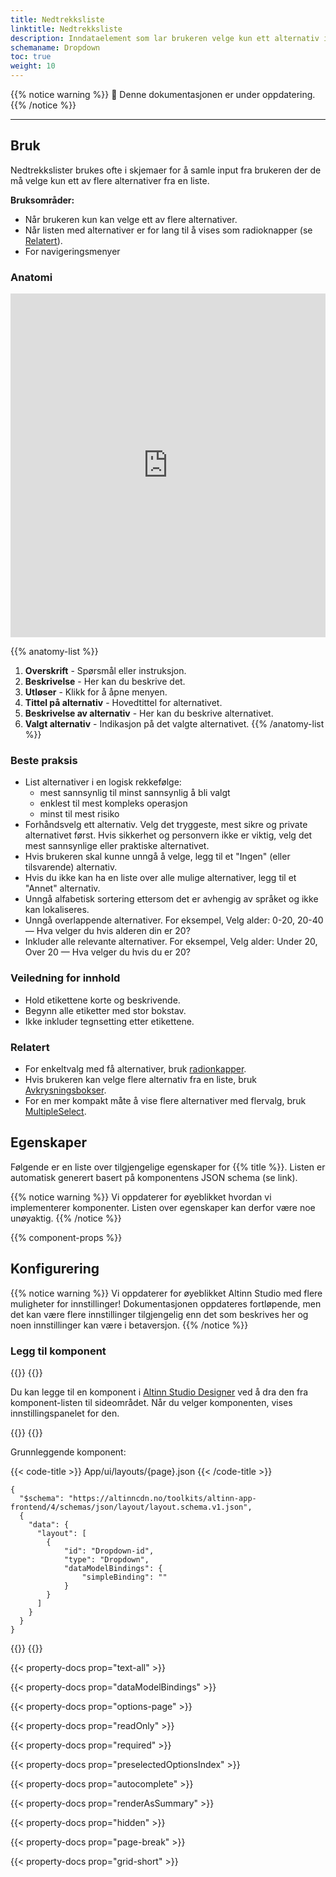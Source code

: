 ```yaml
---
title: Nedtrekksliste
linktitle: Nedtrekksliste
description: Inndataelement som lar brukeren velge kun ett alternativ i en liste med flere alternativer.
schemaname: Dropdown
toc: true
weight: 10
---
```


{{% notice warning %}}
🚧 Denne dokumentasjonen er under oppdatering.
{{% /notice %}}

---

## Bruk

Nedtrekkslister brukes ofte i skjemaer for å samle input fra brukeren der de må velge kun ett av flere alternativer fra en liste.

**Bruksområder:**

* Når brukeren kun kan velge ett av flere alternativer.
* Når listen med alternativer er for lang til å vises som radioknapper (se [Relatert](#relatert)).
* For navigeringsmenyer

### Anatomi

<iframe style="border: 0px solid rgba(0, 0, 0, 0);" width="100%" height="550" src="https://embed.figma.com/proto/ycDW0BPrMDW3SKZ56de4hY/https%3A%2F%2Fdocs.altinn.studio?page-id=0%3A1&node-id=1778-14039&viewport=-1318%2C-5700%2C0.95&scaling=contain&content-scaling=responsive&starting-point-node-id=1778%3A14039&show-proto-sidebar=0&embed-host=share&hide-ui=true
" allowfullscreen></iframe>

{{% anatomy-list %}}
1. **Overskrift** - Spørsmål eller instruksjon.
2. **Beskrivelse** - Her kan du beskrive det.
3. **Utløser** - Klikk for å åpne menyen.
4. **Tittel på alternativ** - Hovedtittel for alternativet.
5. **Beskrivelse av alternativ** - Her kan du beskrive alternativet.
6. **Valgt alternativ** - Indikasjon på det valgte alternativet.
{{% /anatomy-list %}}

### Beste praksis

- List alternativer i en logisk rekkefølge:
  - mest sannsynlig til minst sannsynlig å bli valgt
  - enklest til mest kompleks operasjon
  - minst til mest risiko
- Forhåndsvelg ett alternativ. Velg det tryggeste, mest sikre og private alternativet først. Hvis sikkerhet og personvern ikke er viktig, velg det mest sannsynlige eller praktiske alternativet.
- Hvis brukeren skal kunne unngå å velge, legg til et "Ingen" (eller tilsvarende) alternativ.
- Hvis du ikke kan ha en liste over alle mulige alternativer, legg til et "Annet" alternativ.
- Unngå alfabetisk sortering ettersom det er avhengig av språket og ikke kan lokaliseres.
- Unngå overlappende alternativer. For eksempel, Velg alder: 0-20, 20-40 — Hva velger du hvis alderen din er 20?
- Inkluder alle relevante alternativer. For eksempel, Velg alder: Under 20, Over 20 — Hva velger du hvis du er 20?

### Veiledning for innhold

* Hold etikettene korte og beskrivende.
* Begynn alle etiketter med stor bokstav.
* Ikke inkluder tegnsetting etter etikettene.

### Relatert

* For enkeltvalg med få alternativer, bruk [radionkapper](/nb/altinn-studio/v8/reference/ux/components/radiobuttons/).
* Hvis brukeren kan velge flere alternativ fra en liste, bruk [Avkrysningsbokser](/nb/altinn-studio/v8/reference/ux/components/checkboxes/).
* For en mer kompakt måte å vise flere alternativer med flervalg, bruk [MultipleSelect](/nb/altinn-studio/v8/reference/ux/components/multipleselect/).

## Egenskaper

Følgende er en liste over tilgjengelige egenskaper for {{% title %}}. Listen er automatisk generert basert på komponentens JSON schema (se link).

{{% notice warning %}}
Vi oppdaterer for øyeblikket hvordan vi implementerer komponenter. Listen over egenskaper kan derfor være noe unøyaktig.
{{% /notice %}}

{{% component-props %}}

## Konfigurering

{{% notice warning %}}
Vi oppdaterer for øyeblikket Altinn Studio med flere muligheter for innstillinger!
 Dokumentasjonen oppdateres fortløpende, men det kan være flere innstillinger tilgjengelig enn det som beskrives her og noen innstillinger kan være i betaversjon.
{{% /notice %}}

### Legg til komponent

{{<content-version-selector classes="border-box">}}
{{<content-version-container version-label="Altinn Studio Designer">}}

Du kan legge til en komponent i [Altinn Studio Designer](/nb/altinn-studio/v8/getting-started/) ved å dra den fra komponent-listen til sideområdet.
Når du velger komponenten, vises innstillingspanelet for den.

{{</content-version-container>}}
{{<content-version-container version-label="Kode">}}

Grunnleggende komponent:

{{< code-title >}}
App/ui/layouts/{page}.json
{{< /code-title >}}

```json{hl_lines="6-12"}
{
  "$schema": "https://altinncdn.no/toolkits/altinn-app-frontend/4/schemas/json/layout/layout.schema.v1.json",
  {
    "data": {
      "layout": [
        {
            "id": "Dropdown-id",
            "type": "Dropdown",
            "dataModelBindings": {
                "simpleBinding": ""
            }
        }
      ]
    }
  }
}
```

{{</content-version-container>}}
{{</content-version-selector>}}

{{< property-docs prop="text-all" >}}

{{< property-docs prop="dataModelBindings" >}}

{{< property-docs prop="options-page" >}}

{{< property-docs prop="readOnly" >}}

{{< property-docs prop="required" >}}

{{< property-docs prop="preselectedOptionsIndex" >}}

{{< property-docs prop="autocomplete" >}}

{{< property-docs prop="renderAsSummary" >}}

{{< property-docs prop="hidden" >}}

{{< property-docs prop="page-break" >}}

{{< property-docs prop="grid-short" >}}

<!-- ## Eksempler -->
